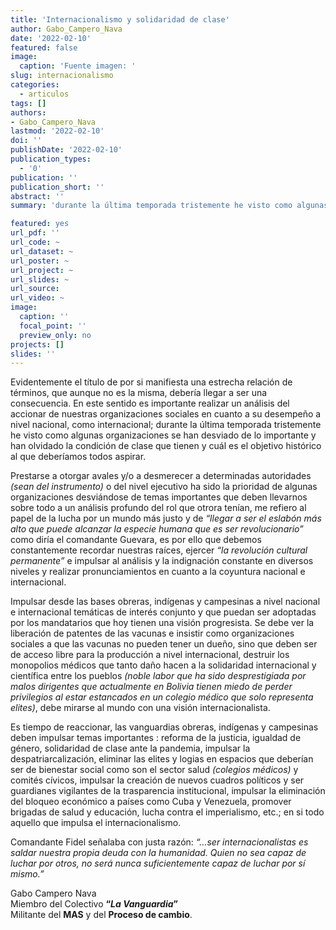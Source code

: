 ```yaml
---
title: 'Internacionalismo y solidaridad de clase'
author: Gabo_Campero_Nava
date: '2022-02-10'
featured: false
image:
  caption: 'Fuente imagen: '
slug: internacionalismo
categories:
  - articulos
tags: []
authors:
- Gabo_Campero_Nava
lastmod: '2022-02-10'
doi: ''
publishDate: '2022-02-10'
publication_types:
  - '0'
publication: ''
publication_short: ''
abstract: ''
summary: 'durante la última temporada tristemente he visto como algunas organizaciones se han desviado de lo importante y han olvidado la condición de clase que tienen'

featured: yes
url_pdf: ''
url_code: ~
url_dataset: ~
url_poster: ~
url_project: ~
url_slides: ~
url_source: 
url_video: ~
image:
  caption: ''
  focal_point: ''
  preview_only: no
projects: []
slides: ''
---
```



Evidentemente el título de por si manifiesta una estrecha relación de términos, que aunque no es la misma, debería llegar a ser una consecuencia. En este sentido es importante realizar un análisis del accionar de nuestras organizaciones sociales en cuanto a su desempeño a nivel nacional, como internacional; durante la última temporada tristemente he visto como algunas organizaciones se han desviado de lo importante y han olvidado la condición de clase que tienen y cuál es el objetivo histórico al que deberíamos todos aspirar.

Prestarse a otorgar avales y/o a desmerecer a determinadas autoridades *(sean del instrumento)* o del nivel ejecutivo ha sido la prioridad de algunas organizaciones desviándose de temas importantes que deben llevarnos sobre todo a un análisis profundo del rol que otrora tenían, me refiero al papel de la lucha por un mundo más justo y de *“llegar a ser el eslabón más alto que puede alcanzar la especie humana que es ser revolucionario”* como diría el comandante Guevara, es por ello que debemos constantemente recordar nuestras raíces, ejercer *“la revolución cultural permanente”* e impulsar al análisis y la indignación constante en diversos niveles y realizar pronunciamientos en cuanto a la coyuntura nacional e internacional.

Impulsar desde las bases obreras, indígenas y campesinas a nivel nacional e internacional temáticas de interés conjunto y que puedan ser adoptadas por los mandatarios que hoy tienen una visión progresista. Se debe ver la liberación de patentes de las vacunas e insistir como organizaciones sociales a que las vacunas no pueden tener un dueño, sino que deben ser de acceso libre para la producción a nivel internacional, destruir los monopolios médicos que tanto daño hacen a la solidaridad internacional y científica entre los pueblos *(noble labor que ha sido desprestigiada por malos dirigentes que actualmente en Bolivia tienen miedo de perder privilegios al estar estancados en un colegio médico que solo representa elites)*, debe mirarse al mundo con una visión internacionalista.

Es tiempo de reaccionar, las vanguardias obreras, indígenas y campesinas deben impulsar temas importantes : reforma de la justicia, igualdad de género, solidaridad de clase ante la pandemia, impulsar la despatriarcalización, eliminar las elites y logias en espacios que deberían ser de bienestar social como son el sector salud *(colegios médicos)* y comités cívicos, impulsar la creación de nuevos cuadros políticos y ser guardianes vigilantes de la trasparencia institucional, impulsar la eliminación del bloqueo económico a países como Cuba y Venezuela, promover brigadas de salud y educación, lucha contra el imperialismo, etc.; en si todo aquello que impulsa el internacionalismo.

Comandante Fidel señalaba con justa razón: *“…ser internacionalistas es saldar nuestra propia deuda con la humanidad. Quien no sea capaz de luchar por otros, no será nunca suficientemente capaz de luchar por sí mismo.”*



Gabo Campero Nava<br>
Miembro del Colectivo **“*La Vanguardia*”**<br>
Militante del **MAS** y del **Proceso de cambio**.<br>
